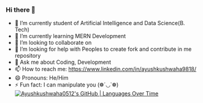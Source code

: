 ### Hi there 👋


- 🔭 I’m currently student of Artificial Intelligence and Data Science(B. Tech)
- 🌱 I’m currently learning MERN Development
- 👯 I’m looking to collaborate on 
- 🤔 I’m looking for help with Peoples to create fork and contribute in me repository
- 💬 Ask me about Coding, Development
- 📫 How to reach me: https://www.linkedin.com/in/ayushkushwaha9818/
- 😄 Pronouns: He/Him
- ⚡ Fun fact: I can manipulate you (❁´◡`❁)
[![Ayushkushwaha0512's GitHub | Languages Over Time](https://stats.quine.sh/Ayushkushwaha0512/languages-over-time?theme=dark)](https://quine.sh?utm_source=widgets&utm_campaign=Ayushkushwaha0512)
